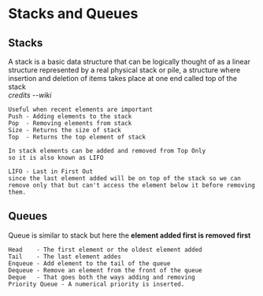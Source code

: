 # Stacks and Queues
## Stacks
A stack is a basic data structure that can be logically thought of as a linear structure represented by a real physical stack or pile, a structure where insertion and deletion of items takes place at one end called top of the stack</br>
*credits --wiki*</br>
    
    Useful when recent elements are important
    Push - Adding elements to the stack
    Pop  - Removing elements from stack
    Size - Returns the size of stack
    Top  - Returns the top element of stack

    In stack elements can be added and removed from Top Only
    so it is also known as LIFO

    LIFO - Last in First Out 
    since the last element added will be on top of the stack so we can remove only that but can't access the element below it before removing them.

## Queues
Queue is similar to stack but here the **element added first is removed first**</br>

    Head    - The first element or the oldest element added
    Tail    - The last element addes
    Enqueue - Add element to the tail of the queue
    Dequeue - Remove an element from the front of the queue
    Deque   - That goes both the ways adding and removing
    Priority Queue - A numerical priority is inserted.
